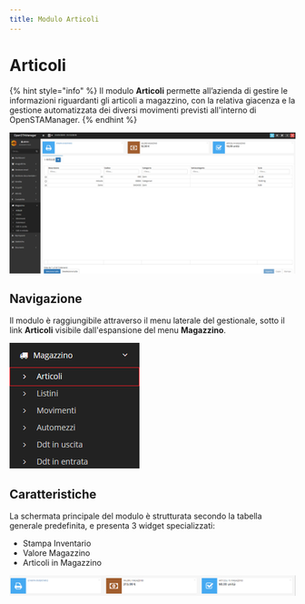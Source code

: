 ```yaml
---
title: Modulo Articoli
---
```


# Articoli

{% hint style="info" %}
Il modulo **Articoli** permette all’azienda di gestire le informazioni riguardanti gli articoli a magazzino, con la relativa giacenza e la gestione automatizzata dei diversi movimenti previsti all'interno di OpenSTAManager.
{% endhint %}

![Screenshot interfaccia articoli](../../../../.gitbook/assets/interfacciaarticoli.PNG)

## Navigazione

Il modulo è raggiungibile attraverso il menu laterale del gestionale, sotto il link **Articoli** visibile dall'espansione del menu **Magazzino**.

![Screenshot navigazione articoli](../../../../.gitbook/assets/navigazionearticoli.PNG)

## Caratteristiche

La schermata principale del modulo è strutturata secondo la tabella generale predefinita, e presenta 3 widget specializzati:

* Stampa Inventario
* Valore Magazzino
* Articoli in Magazzino

![Screenshot widget magazzino](../../../../.gitbook/assets/widgetmagazzino.PNG)

